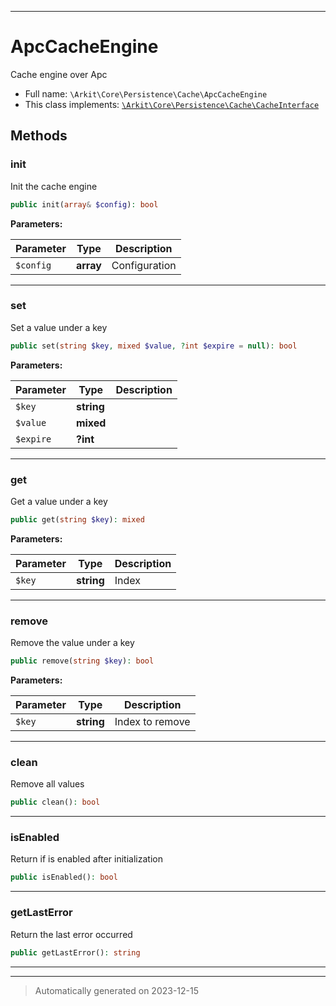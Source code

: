 ***

# ApcCacheEngine

Cache engine over Apc



* Full name: `\Arkit\Core\Persistence\Cache\ApcCacheEngine`
* This class implements:
[`\Arkit\Core\Persistence\Cache\CacheInterface`](./CacheInterface.md)




## Methods


### init

Init the cache engine

```php
public init(array& $config): bool
```








**Parameters:**

| Parameter | Type | Description |
|-----------|------|-------------|
| `$config` | **array** | Configuration |





***

### set

Set a value under a key

```php
public set(string $key, mixed $value, ?int $expire = null): bool
```








**Parameters:**

| Parameter | Type | Description |
|-----------|------|-------------|
| `$key` | **string** |  |
| `$value` | **mixed** |  |
| `$expire` | **?int** |  |





***

### get

Get a value under a key

```php
public get(string $key): mixed
```








**Parameters:**

| Parameter | Type | Description |
|-----------|------|-------------|
| `$key` | **string** | Index |





***

### remove

Remove the value under a key

```php
public remove(string $key): bool
```








**Parameters:**

| Parameter | Type | Description |
|-----------|------|-------------|
| `$key` | **string** | Index to remove |





***

### clean

Remove all values

```php
public clean(): bool
```












***

### isEnabled

Return if is enabled after initialization

```php
public isEnabled(): bool
```












***

### getLastError

Return the last error occurred

```php
public getLastError(): string
```












***


***
> Automatically generated on 2023-12-15
